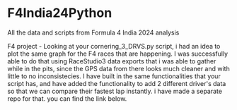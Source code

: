 # F4India24Python
 All the data and scripts from Formula 4 India 2024 analysis

F4 project - 
Looking at your cornering_3_DRVS.py script, i had an idea to plot the same graph for the F4 races that are happening.
I was successfully able to do that using RaceStudio3 data exports that i was able to gather while in the pits, since the GPS data from there looks much cleaner and with little to no inconsistecies.
I have built in the same functionalities that your script has, and have added the functionality to add 2 different driver's data so that we can compare their fastest lap instantly.
i have made a separate repo for that. you can find the link below.
